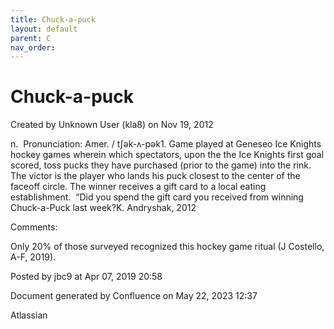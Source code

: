 ```yaml
---
title: Chuck-a-puck
layout: default
parent: C
nav_order:
---
```


# Chuck-a-puck

Created by  Unknown User (kla8) on Nov 19, 2012

n.  Pronunciation: Amer. / tʃək-ʌ-pək1. Game played at Geneseo Ice Knights hockey games wherein which spectators, upon the the Ice Knights first goal scored, toss pucks they have purchased (prior to the game) into the rink. The victor is the player who lands his puck closest to the center of the faceoff circle. The winner receives a gift card to a local eating establishment.  “Did you spend the gift card you received from winning Chuck-a-Puck last week?K. Andryshak, 2012

Comments:

Only 20% of those surveyed recognized this hockey game ritual (J Costello, A-F, 2019).

Posted by jbc9 at Apr 07, 2019 20:58

Document generated by Confluence on May 22, 2023 12:37

Atlassian
